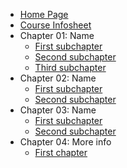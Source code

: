 * [Home Page](README.md)
* [Course Infosheet](course-infosheet.md) 
* Chapter 01: Name
  * [First subchapter](ch01/first-subchapter.md)
  * [Second subchapter](ch01/second-subchapter.md)
  * [Third subchapter](ch01/third-subchapter.md)
* Chapter 02: Name
  * [First subchapter](ch02/first-subchapter.md)
  * [Second subchapter](ch02/second-subchapter.md)
* Chapter 03: Name
  * [First subchapter](ch03/first-subchapter.md)
  * [Second subchapter](ch03/second-subchapter.md)
* Chapter 04: More info
  * [First chapter](ch04/first-subchapter.md)
